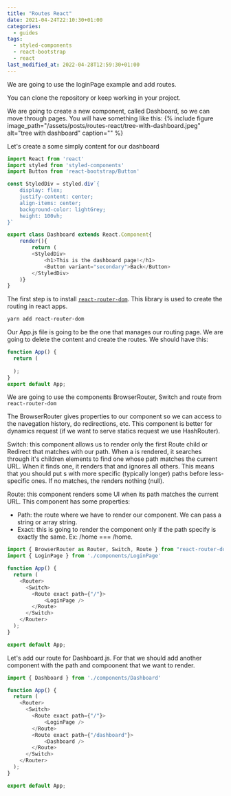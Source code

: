 ```yaml
---
title: "Routes React"
date: 2021-04-24T22:10:30+01:00
categories:
  - guides
tags:
  - styled-components
  - react-bootstrap
  - react
last_modified_at: 2022-04-28T12:59:30+01:00
---
```


We are going to use the loginPage example and add routes.

You can clone the repository or keep working in your project.

We are going to create a new component, called Dashboard, so we can move through pages. 
You will have something like this: 
{% include figure image_path="/assets/posts/routes-react/tree-with-dashboard.jpeg" alt="tree with dashboard" caption="" %}

Let's create a some simply content for our dashboard
```javascript
import React from 'react'
import styled from 'styled-components'
import Button from 'react-bootstrap/Button'

const StyledDiv = styled.div`{
    display: flex;
    justify-content: center;
    align-items: center;
    background-color: lightGrey;
    height: 100vh;
}`

export class Dashboard extends React.Component{
    render(){
        return (
        <StyledDiv>
            <h1>This is the dashboard page!</h1>
            <Button variant="secondary">Back</Button>
        </StyledDiv>
    )}
}
```

The first step is to install [`react-router-dom`](https://reactrouter.com/web/guides/quick-start). This library is used to create the routing in react apps. 

```sh
yarn add react-router-dom
```

Our App.js file is going to be the one that manages our routing page. We are going to delete the content and create the routes. 
We should have this:

```javascript 
function App() {
  return (
    
  );
}
export default App;
```

We are going to use the components BrowserRouter, Switch and route from `react-router-dom`

<!-- 
The Route 

- Strict: this is going to render the component only if at the end of the path it appears a slash. Ex: /home/ === /home/

Sensitive: Si le pasamos true vamos a tener en cuenta las mayúsculas y las minúsculas de nuestras rutas. Ej: /Home === /Home

Component: Le pasamos un componente para renderizar solo cuando la ubicación coincide. En este caso el componente se monta y se desmonta no se actualiza.

Render: Le pasamos una función para montar el componente en línea. -->
The BrowserRouter gives properties to our component so we can access to the navegation history, do redirections, etc. This component is better for dynamics request (if we want to serve statics request we use HashRouter). 

Switch: this component allows us to render only the first Route child or Redirect that matches with our path. When a <Switch> is rendered, it searches through it's children <Route> elements to find one whose path matches the current URL. When it finds one, it renders that <Route> and ignores all others. This means that you should put <Route>s with more specific (typically longer) paths before less-specific ones. If no <Route> matches, the <Switch> renders nothing (null).

Route: this component renders some UI when its path matches the current URL.
This component has some properties:
- Path: the route where we have to render our component. We can pass a string or array string.
- Exact: this is going to render the component only if the path specify is exactly the same. Ex: /home === /home.

``` javascript
import { BrowserRouter as Router, Switch, Route } from "react-router-dom";
import { LoginPage } from './components/LoginPage'

function App() {
  return (
    <Router>
      <Switch>
        <Route exact path={"/"}>
            <LoginPage />
        </Route>
      </Switch>
    </Router>
  );
}

export default App;
```

Let's add our route for Dashboard.js. For that we should add another <Route > component with the path and compoonent that we want to render. 
``` javascript
import { Dashboard } from './components/Dashboard'

function App() {
  return (
    <Router>
      <Switch>
        <Route exact path={"/"}>
            <LoginPage />
        </Route>
        <Route exact path={"/dashboard"}>
            <Dashboard />
        </Route>
      </Switch>
    </Router>
  );
}

export default App;
```
